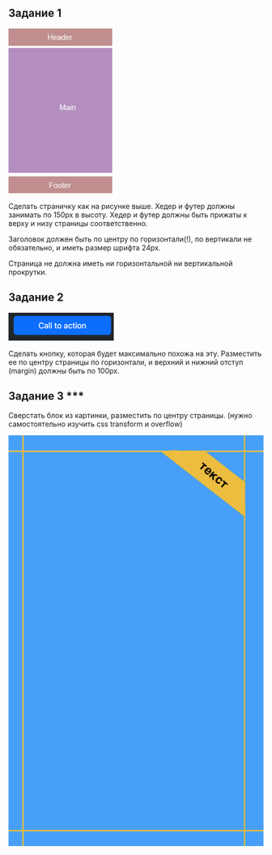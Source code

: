 ## Задание 1

![img_2.png](img_2.png)

Сделать страничку как на рисунке выше.
Хедер и футер должны занимать по 150px в высоту.
Хедер и футер должны быть прижаты к верху и низу страницы соответственно.

Заголовок должен быть по центру по горизонтали(!), по вертикали не обязательно, и иметь размер шрифта 24px.

Страница не должна иметь ни горизонтальной ни вертикальной прокрутки.


## Задание 2

![img_1.png](img_1.png)

Сделать кнопку, которая будет максимально похожа на эту.
Разместить ее по центру страницы по горизонтали, и верхний и нижний отступ (margin) должны быть по 100px.

## Задание 3 ***
Сверстать блок из картинки, разместить по центру страницы.
(нужно самостоятельно изучить css transform и overflow)

![img_7.png](img_7.png)
